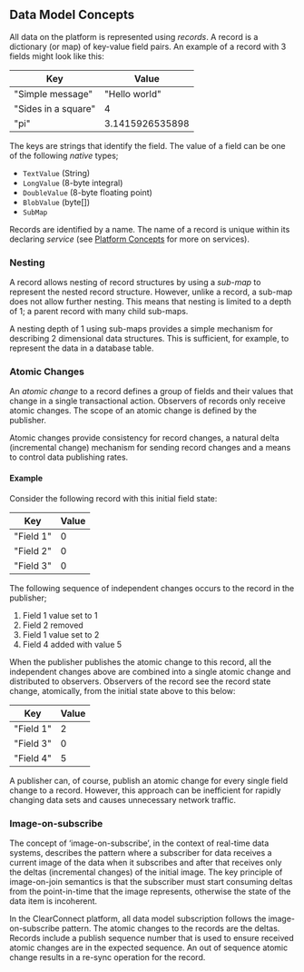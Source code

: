 ## Data Model Concepts

All data on the platform is represented using _records_. A record is a dictionary (or map) of key-value field pairs. An example of a record with 3 fields might look like this:

| Key | Value |
| --- | --- |
| "Simple message" | "Hello world" |
| "Sides in a square" | 4 |
| "pi" | 3.1415926535898 |

The keys are strings that identify the field. The value of a field can be one of the following _native_ types;

*   `TextValue` (String)
*   `LongValue` (8-byte integral)
*   `DoubleValue` (8-byte floating point)
*   `BlobValue` (byte[])
*   `SubMap`

Records are identified by a name. The name of a record is unique within its declaring _service_ (see [Platform Concepts](platform_concepts.md) for more on services).

### Nesting

A record allows nesting of record structures by using a _sub-map_ to represent the nested record structure. However, unlike a record, a sub-map does not allow further nesting. This means that nesting is limited to a depth of 1; a parent record with many child sub-maps.

A nesting depth of 1 using sub-maps provides a simple mechanism for describing 2 dimensional data structures. This is sufficient, for example, to represent the data in a database table.

### Atomic Changes

An _atomic change_ to a record defines a group of fields and their values that change in a single transactional action. Observers of records only receive atomic changes. The scope of an atomic change is defined by the publisher.

Atomic changes provide consistency for record changes, a natural delta (incremental change) mechanism for sending record changes and a means to control data publishing rates.

#### Example

Consider the following record with this initial field state:

| Key | Value |
| --- | --- |
| "Field 1" | 0 |
| "Field 2" | 0 |
| "Field 3" | 0 |

The following sequence of independent changes occurs to the record in the publisher;

1.   Field 1 value set to 1
1.   Field 2 removed
1.   Field 1 value set to 2
1.   Field 4 added with value 5

When the publisher publishes the atomic change to this record, all the independent changes above are combined into a single atomic change and distributed to observers. Observers of the record see the record state change, atomically, from the initial state above to this below:

| Key | Value |
| --- | --- |
| "Field 1" | 2 |
| "Field 3" | 0 |
| "Field 4" | 5 |

A publisher can, of course, publish an atomic change for every single field change to a record. However, this approach can be inefficient for rapidly changing data sets and causes unnecessary network traffic.

### Image-on-subscribe

The concept of ‘image-on-subscribe’, in the context of real-time data systems, describes the pattern where a subscriber for data receives a current image of the data when it subscribes and after that receives only the deltas (incremental changes) of the initial image. The key principle of image-on-join semantics is that the subscriber must start consuming deltas from the point-in-time that the image represents, otherwise the state of the data item is incoherent.

In the ClearConnect platform, all data model subscription follows the image-on-subscribe pattern. The atomic changes to the records are the deltas. Records include a publish sequence number that is used to ensure received atomic changes are in the expected sequence. An out of sequence atomic change results in a re-sync operation for the record.